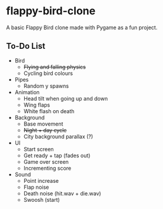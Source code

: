 # flappy-bird-clone

A basic Flappy Bird clone made with Pygame as a fun project.

## To-Do List
- Bird
    - ~~Flying and falling physics~~
    - Cycling bird colours
- Pipes
    - Random y spawns
- Animation
    - Head tilt when going up and down
    - Wing flaps
    - White flash on death
- Background
    - Base movement
    - ~~Night + day cycle~~
    - City background parallax (?)
- UI
    - Start screen
    - Get ready + tap (fades out)
    - Game over screen
    - Incrementing score
- Sound
    - Point increase
    - Flap noise
    - Death noise (hit.wav + die.wav)
    - Swoosh (start)